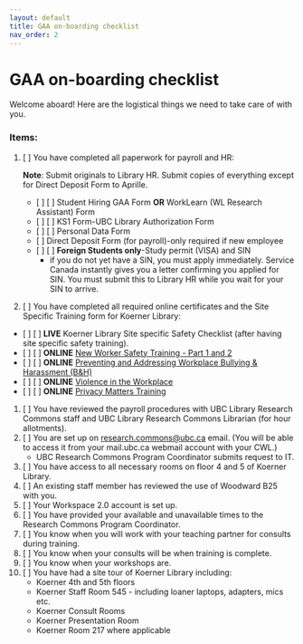 ```yaml
---
layout: default
title: GAA on-boarding checklist
nav_order: 2
---
```

# GAA on-boarding checklist
Welcome aboard! Here are the logistical things we need to take care of with you.
### Items:
1. \[    \] You have completed all paperwork for payroll and HR:<p>**Note**: Submit originals to Library HR. Submit copies of everything except for Direct Deposit Form to Aprille.</p>
 
   - \[    \] \[    \] Student Hiring GAA Form **OR** WorkLearn (WL Research Assistant) Form
   - \[    \] \[    \] KS1 Form-UBC Library Authorization Form
   - \[    \] \[    \] Personal Data Form
   - \[    \] Direct Deposit Form (for payroll)-only required if new employee
   - \[    \] \[    \] **Foreign Students only**-Study permit (VISA) and SIN 
     - if you do not yet have a SIN, you must apply immediately. Service Canada instantly gives you a letter confirming you applied for SIN. You must submit this to Library HR while you wait for your SIN to arrive.
1. \[    \] You have completed all required online certificates and the Site Specific Training form for Koerner Library:</br>
  - \[    \] \[    \] **LIVE** Koerner Library Site specific Safety Checklist (after having site specific safety training).
  - \[    \] \[    \] **ONLINE** [New Worker Safety Training - Part 1 and 2](https://www.hse2.ubc.ca/moodle/course/index.php?categoryid=7)
  - \[    \] \[    \] **ONLINE** [Preventing and Addressing Workplace Bullying & Harassment (B&H)](https://www.hse2.ubc.ca/moodle/course/index.php?categoryid=6)
  - \[    \] \[    \] **ONLINE** [Violence in the Workplace](https://www.hse2.ubc.ca/moodle/course/index.php?categoryid=13)
  - \[    \] \[    \] **ONLINE** [Privacy Matters Training](https://privacymatters.ubc.ca/fundamentals-training)
 
1. \[    \] You have reviewed the payroll procedures with UBC Library Research Commons staff and UBC Library Research Commons Librarian (for hour allotments).
1. \[    \] You are set up on research.commons@ubc.ca email. (You will be able to access it from your mail.ubc.ca webmail account with your CWL.) 
   - UBC Research Commons Program Coordinator submits request to IT.
1. \[    \] You have access to all necessary rooms on floor 4 and 5 of Koerner Library.
1. \[    \] An existing staff member has reviewed the use of Woodward B25 with you.
1. \[    \] Your Workspace 2.0 account is set up.
1. \[    \] You have provided your available and unavailable times to the Research Commons Program Coordinator.
1. \[    \] You know when you will work with your teaching partner for consults during training.
1. \[    \] You know when your consults will be when training is complete.
1. \[    \] You know when your workshops are.
1. \[    \] You have had a site tour of Koerner Library including:
   - Koerner 4th and 5th floors
   - Koerner Staff Room 545 - including loaner laptops, adapters, mics etc.
   - Koerner Consult Rooms
   - Koerner Presentation Room
   - Koerner Room 217 where applicable
